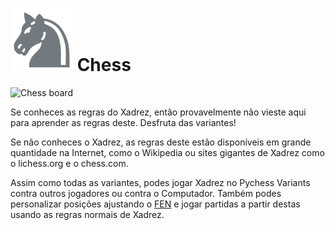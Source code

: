 # ![Chess](https://github.com/gbtami/pychess-variants/blob/master/static/icons/chess.svg) Chess

![Chess board](https://github.com/gbtami/pychess-variants/blob/master/static/images/CVariantsGuide/Chess.png?raw=true)

Se conheces as regras do Xadrez, então provavelmente não vieste aqui para aprender as regras deste. Desfruta das variantes!

Se não conheces o Xadrez, as regras deste estão disponíveis em grande quantidade na Internet, como o Wikipedia ou sites gigantes de Xadrez como o lichess.org e o chess.com.

Assim como todas as variantes, podes jogar Xadrez no Pychess Variants contra outros jogadores ou contra o Computador. Também podes personalizar posições ajustando o  [FEN](https://en.wikipedia.org/wiki/Forsyth%E2%80%93Edwards_Notation) e jogar partidas a partir destas usando as regras normais de Xadrez.
